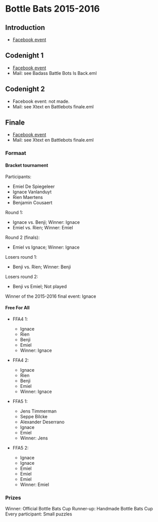 # Bottle Bats 2015-2016

## Introduction
 - [Facebook event](https://www.facebook.com/events/499566180244576/)

## Codenight 1
 - [Facebook event](https://www.facebook.com/events/201807973535589/)
 - Mail: see Badass Battle Bots Is Back.eml

## Codenight 2
 - Facebook event: not made.
 - Mail: see Xtext en Battlebots finale.eml

## Finale
 - [Facebook event](https://www.facebook.com/events/974669302640943/)
 - Mail: see Xtext en Battlebots finale.eml

### Formaat

#### Bracket tournament
Participants:
 - Emiel De Spiegeleer
 - Ignace Vanlanduyt
 - Rien Maertens
 - Benjamin Cousaert

 Round 1:
  - Ignace vs. Benji; Winner: Ignace
  - Emiel vs. Rien; Winner: Emiel

 Round 2 (finals):
  - Emiel vs Ignace; Winner: Ignace

  Losers round 1:
  - Benji vs. Rien; Winner: Benji

  Losers round 2:
  - Benji vs Emiel; Not played

Winner of the 2015-2016 final event: Ignace

 #### Free For All

 - FFA4 1:
   - Ignace
   - Rien
   - Benji
   - Emiel
   - Winner: Ignace

 - FFA4 2:
   - Ignace
   - Rien
   - Benji
   - Emiel
   - Winner: Ignace

 - FFA5 1:
   - Jens Timmerman
   - Seppe Bilcke
   - Alexander Deserrano
   - Ignace
   - Emiel
   - Winner: Jens

 - FFA5 2:
   - Ignace
   - Ignace
   - Emiel
   - Emiel
   - Emiel
   - Winner: Emiel

 ### Prizes
 Winner: Official Bottle Bats Cup
 Runner-up: Handmade Bottle Bats Cup
 Every participant: Small puzzles